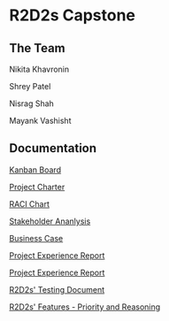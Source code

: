 # R2D2s Capstone
## The Team
Nikita Khavronin

Shrey Patel

Nisrag Shah

Mayank Vashisht
## Documentation
[Kanban Board](https://trello.com/invite/b/tKye6Y4b/937651087bfdb46f3234beac003e7a32/kanban-template)

[Project Charter](https://github.com/khavrks/Capstone_R2D2_reunited/blob/main/Documentation/R2D2's%20Project%20Charter.docx)

[RACI Chart](https://github.com/khavrks/Capstone_R2D2_reunited/blob/main/Documentation/R2D2's%20RACI%20Chart%20(Updated).docx)

[Stakeholder Ananlysis](https://github.com/khavrks/Capstone_R2D2_reunited/blob/main/Documentation/R2D2's%20Stakeholder%20Analysis.docx)

[Business Case](https://github.com/khavrks/Capstone_R2D2_reunited/blob/main/Documentation/R2D2s%20Reunited's%20Business%20Case.docx)

[Project Experience Report](https://1drv.ms/w/s!AiMUF9w9zosAiJAL8iPFxeQaVDQNQQ?e=dn1UnG)

[Project Experience Report](https://1drv.ms/w/s!AiMUF9w9zosAiJAL8iPFxeQaVDQNQQ?e=2u4tyQ)

[R2D2s' Testing Document](https://1drv.ms/w/s!AiMUF9w9zosAiJAc-kVda-goSvfFKw?e=gkK5wy)

[R2D2s' Features - Priority and Reasoning](https://1drv.ms/w/s!AiMUF9w9zosAiJAi6Ynw9eZ_DDPQYg?e=3kqmai)

